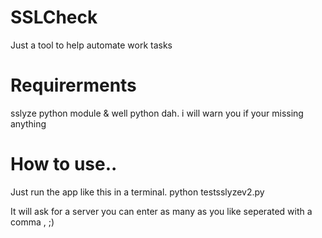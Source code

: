 # SSLCheck
Just a tool to help automate work tasks
# Requirerments
sslyze python module & well python dah. i will warn you if your missing anything
# How to use..
Just run the app like this in a terminal.
python testsslyzev2.py

It will ask for a server you can enter as many as you like seperated with a comma , ;)
